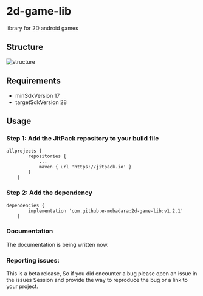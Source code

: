 # 2d-game-lib
library for 2D android games

## Structure
![structure](https://raw.githubusercontent.com/e-mobadara/2d-game-lib/master/screenshots/structure.png)

## Requirements 
- minSdkVersion 17
- targetSdkVersion 28

## Usage

### Step 1: Add the JitPack repository to your build file

```
allprojects {
		repositories {
			...
			maven { url 'https://jitpack.io' }
		}
	}
```

### Step 2: Add the dependency
```
dependencies {
		implementation 'com.github.e-mobadara:2d-game-lib:v1.2.1'
	}
```

### Documentation 
The documentation is being written now. 

### Reporting issues:
This is a beta release, So if you did encounter a bug please open an issue in the issues Session and provide the way to reproduce the bug or a link to your project. 
